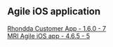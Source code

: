 ## Agile iOS application
   
[Rhondda Customer App - 1.6.0 - 7](itms-services://?action=download-manifest&url=https://dl.dropboxusercontent.com/s/yq5sx9ld2gy0pet/Rhondda-1.6.0-77.plist)  
[MRI Agile iOS app - 4.6.5 - 5](itms-services://?action=download-manifest&url=https://dl.dropboxusercontent.com/s/g097wg02128jvwn/MRI_Agile_4.6.5-5.plist)  
